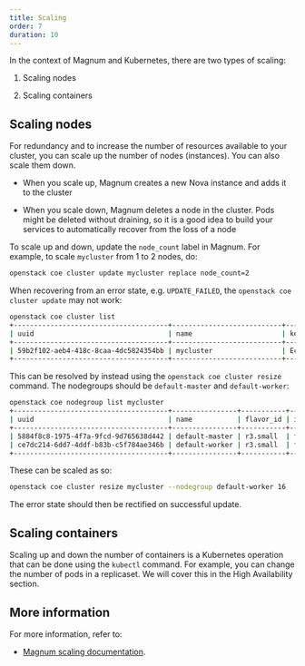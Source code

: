```yaml
---
title: Scaling
order: 7
duration: 10
---
```


In the context of Magnum and Kubernetes, there are two types of scaling:

1. Scaling nodes

1. Scaling containers

## Scaling nodes

For redundancy and to increase the number of resources available to your
cluster, you can scale up the number of nodes (instances). You can also scale
them down.

- When you scale up, Magnum creates a new Nova instance and adds it to the
   cluster

- When you scale down, Magnum deletes a node in the cluster. Pods might be
   deleted without draining, so it is a good idea to build your services
   to automatically recover from the loss of a node

To scale up and down, update the `node_count` label in Magnum. For example, to
scale `mycluster` from 1 to 2 nodes, do:

```sh
openstack coe cluster update mycluster replace node_count=2
```


When recovering from an error state, e.g. `UPDATE_FAILED`, the `openstack coe cluster update` may not work:

```sh
openstack coe cluster list
+--------------------------------------+---------------------------+---------+------------+--------------+-----------------+---------------+
| uuid                                 | name                      | keypair | node_count | master_count | status          | health_status |
+--------------------------------------+---------------------------+---------+------------+--------------+-----------------+---------------+
| 59b2f102-aeb4-418c-8caa-4dc5824354bb | mycluster                 | EcoKey  |         14 |            2 | UPDATE_FAILED   | HEALTHY       |
+--------------------------------------+---------------------------+---------+------------+--------------+-----------------+---------------+
```

This can be resolved by instead using the `openstack coe cluster resize` command. The nodegroups should be `default-master` and `default-worker`:

```sh
openstack coe nodegroup list mycluster
+--------------------------------------+----------------+-----------+------------------+------------+---------------+--------+
| uuid                                 | name           | flavor_id | image_id         | node_count | status        | role   |
+--------------------------------------+----------------+-----------+------------------+------------+---------------+--------+
| 5884f8c8-1975-4f7a-9fcd-9d765638d442 | default-master | r3.small  | fedora-coreos-32 |          2 | UPDATE_FAILED | master |
| ce7dc214-6dd7-4ddf-b83b-c5f784ae346b | default-worker | r3.small  | fedora-coreos-32 |         14 | UPDATE_FAILED | worker |
+--------------------------------------+----------------+-----------+------------------+------------+---------------+--------+
```

These can be scaled as so:

```sh
openstack coe cluster resize mycluster --nodegroup default-worker 16
```

The error state should then be rectified on successful update.


## Scaling containers

Scaling up and down the number of containers is a Kubernetes operation that
can be done using the `kubectl` command.  For example, you can change the
number of pods in a replicaset. We will cover this in the High Availability
section.

## More information

For more information, refer to:
- [Magnum scaling
documentation](https://docs.openstack.org/magnum/latest/user/#scaling).

